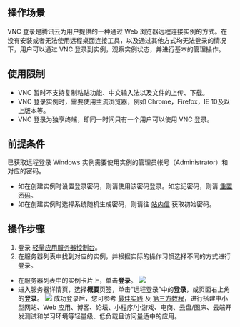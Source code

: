 
## 操作场景
VNC 登录是腾讯云为用户提供的一种通过 Web 浏览器远程连接实例的方式。在没有安装或者无法使用远程桌面连接工具，以及通过其他方式均无法登录的情况下，用户可以通过 VNC 登录到实例，观察实例状态，并进行基本的管理操作。

## 使用限制

- VNC 暂时不支持复制粘贴功能、中文输入法以及文件的上传、下载。
- VNC 登录实例时，需要使用主流浏览器，例如 Chrome，Firefox，IE 10及以上版本等。
- VNC 登录为独享终端，即同一时间只有一个用户可以使用 VNC 登录。

## 前提条件

已获取远程登录 Windows 实例需要使用实例的管理员帐号（Administrator）和对应的密码。 
- 如在创建实例时设置登录密码，则请使用该密码登录。如忘记密码，则请 [重置密码](https://cloud.tencent.com/document/product/1207/44575)。
- 如在创建实例时选择系统随机生成密码，则请往 [站内信](https://console.cloud.tencent.com/message) 获取初始密码。
 
## 操作步骤

1. 登录 [轻量应用服务器控制台](https://console.cloud.tencent.com/lighthouse/instance/index)。
2. 在服务器列表中找到对应的实例，并根据实际的操作习惯选择不同的方式进行登录。
 - 在服务器列表中的实例卡片上，单击**登录**。
![](https://main.qcloudimg.com/raw/fac5bd2895a3717cd2d516ba57fcaf5e.png)
 - 进入服务器详情页，选择**概要**页签，单击“远程登录”中的**登录**，或页面右上角的**登录**。
![](https://qcloudimg.tencent-cloud.cn/raw/be05560d75cf783a02247d8c68f5bed9.png)
成功登录后，您可参考 [最佳实践](https://cloud.tencent.com/document/product/1207/45116) 及 [第三方教程](https://cloud.tencent.com/document/product/1207/58793)，进行搭建中小型网站、Web 应用、博客、论坛、小程序/小游戏、电商、云盘/图床、云端开发测试和学习环境等轻量级、低负载且访问量适中的应用。


